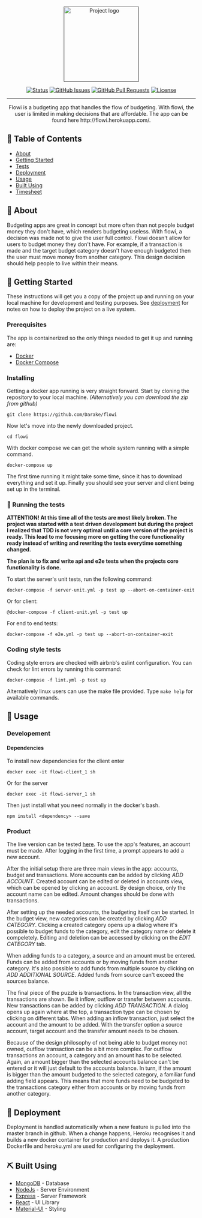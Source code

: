 <p align="center">
  <a href="" rel="noopener">
 <img width=200px height=200px src="https://i.imgur.com/ZVx7qKZ.png" alt="Project logo"></a>
</p>

<div align="center">

[![Status](https://img.shields.io/badge/status-active-success.svg)]()
[![GitHub Issues](https://img.shields.io/github/issues/Darake/flowi.svg)](https://github.com/Darake/flowi/issues)
[![GitHub Pull Requests](https://img.shields.io/github/issues-pr/Darake/flowi.svg)](https://github.com/Darake/flowi/pulls)
[![License](https://img.shields.io/badge/license-GPLv3-blue.svg)](/LICENSE)

</div>

---

<p align="center"> Flowi is a budgeting app that handles the flow of budgeting. With flowi, the user is limited in making decisions that are affordable. The app can be found here http://flowi.herokuapp.com/.
    <br> 
</p>

## 📝 Table of Contents

- [About](#about)
- [Getting Started](#getting_started)
- [Tests](#tests)
- [Deployment](#deployment)
- [Usage](#usage)
- [Built Using](#built_using)
- [Timesheet](documentation/timesheet.md)

## 🧐 About <a name = "about"></a>

Budgeting apps are great in concept but more often than not people budget money they don't have, which renders budgeting useless. With flowi, a decision was made not to give the user full control. Flowi doesn't allow for users to budget money they don't have. For example, if a transaction is made and the target budget category doesn't have enough budgeted then the user must move money from another category. This design decision should help people to live within their means.

## 🏁 Getting Started <a name = "getting_started"></a>

These instructions will get you a copy of the project up and running on your local machine for development and testing purposes. See [deployment](#deployment) for notes on how to deploy the project on a live system.

### Prerequisites

The app is containerized so the only things needed to get it up and running are:

- [Docker](https://docs.docker.com/install/)
- [Docker Compose](https://docs.docker.com/compose/install/)

### Installing

Getting a docker app running is very straight forward. Start by cloning the repository to your local machine. <i>(Alternatively you can download the zip from github)</i>

```
git clone https://github.com/Darake/flowi
```

Now let's move into the newly downloaded project.

```
cd flowi
```

With docker compose we can get the whole system running with a simple command.

```
docker-compose up
```

The first time running it might take some time, since it has to download everything and set it up. Finally you should see your server and client being set up in the terminal.

### 🔧 Running the tests <a name = "tests"></a>

<b> ATTENTION! At this time all of the tests are most likely broken. The project was started with a test driven development but during the project I realized that TDD is not very optimal until a core version of the project is ready. This lead to me focusing more on getting the core functionality ready instead of writing and rewriting the tests everytime something changed.

The plan is to fix and write api and e2e tests when the projects core functionality is done.</b>

To start the server's unit tests, run the following command:

```
docker-compose -f server-unit.yml -p test up --abort-on-container-exit
```

Or for client:

`@docker-compose -f client-unit.yml -p test up`

For end to end tests:

```
docker-compose -f e2e.yml -p test up --abort-on-container-exit
```

### Coding style tests

Coding style errors are checked with airbnb's eslint configuration. You can check for lint errors by running this command:

```
docker-compose -f lint.yml -p test up
```

Alternatively linux users can use the make file provided. Type `make help` for available commands.

## 🎈 Usage <a name="usage"></a>

### Developement

#### Dependencies

To install new dependencies for the client enter

```
docker exec -it flowi-client_1 sh
```

Or for the server

```
docker exec -it flowi-server_1 sh
```

Then just install what you need normally in the docker's bash.

```
npm install <dependency> --save
```

### Product

The live version can be tested [here](http://flowi.herokuapp.com/). To use the app's features, an account must be made. After logging in the first time, a prompt appears to add a new account.

After the initial setup there are three main views in the app: accounts, budget and transactions. More accounts can be added by clicking <i>ADD ACCOUNT</i>. Created account can be edited or deleted in accounts view, which can be opened by clicking an account. By design choice, only the account name can be edited. Amount changes should be done with transactions.

After setting up the needed accounts, the budgeting itself can be started. In the budget view, new categories can be created by clicking <i>ADD CATEGORY</i>. Clicking a created category opens up a dialog where it's possible to budget funds to the category, edit the category name or delete it compeletely. Editing and deletion can be accessed by clicking on the <i>EDIT CATEGORY</i> tab.

When adding funds to a category, a source and an amount must be entered. Funds can be added from accounts or by moving funds from another category. It's also possible to add funds from multiple source by clicking on <i>ADD ADDITIONAL SOURCE</i>. Added funds from source can't exceed the sources balance.

The final piece of the puzzle is transactions. In the transaction view, all the transactions are shown. Be it inflow, outflow or transfer between accounts. New transactions can be added by clicking <i>ADD TRANSACTION</i>. A dialog opens up again where at the top, a transaction type can be chosen by clicking on different tabs. When adding an inflow transaction, just select the account and the amount to be added. With the transfer option a source account, target account and the transfer amount needs to be chosen.

Because of the design philosophy of not being able to budget money not owned, outflow transaction can be a bit more complex. For outflow transactions an account, a category and an amount has to be selected. Again, an amount bigger than the selected accounts balance can't be entered or it will just default to the accounts balance. In turn, if the amount is bigger than the amount budgeted to the selected category, a familiar fund adding field appears. This means that more funds need to be budgeted to the transactions category either from accounts or by moving funds from another category.

## 🚀 Deployment <a name = "deployment"></a>

Deployment is handled automatically when a new feature is pulled into the master branch in github. When a change happens, Heroku recognises it and builds a new docker container for production and deploys it. A production Dockerfile and heroku.yml are used for configuring the deployment.

## ⛏️ Built Using <a name = "built_using"></a>

- [MongoDB](https://www.mongodb.com/) - Database
- [NodeJs](https://nodejs.org/en/) - Server Environment
- [Express](https://expressjs.com/) - Server Framework
- [React](https://reactjs.org/) - UI Library
- [Material-UI](https://material-ui.com/) - Styling
